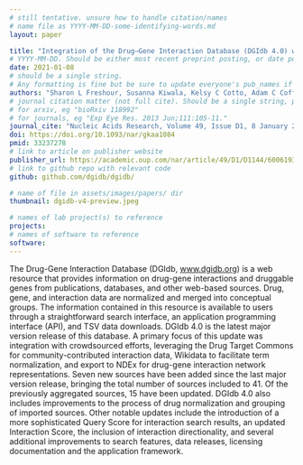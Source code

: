 ```yaml
---
# still tentative. unsure how to handle citation/names
# name file as YYYY-MM-DD-some-identifying-words.md
layout: paper

title: "Integration of the Drug–Gene Interaction Database (DGIdb 4.0) with open crowdsource efforts"
# YYYY-MM-DD. Should be either most recent preprint posting, or date published.
date: 2021-01-08
# should be a single string.
# Any formatting is fine but be sure to update everyone's pub_names if needed
authors: "Sharon L Freshour, Susanna Kiwala, Kelsy C Cotto, Adam C Coffman, Joshua F McMichael, Jonathan J Song, Malachi Griffith, Obi L Griffith, Alex H Wagner"
# journal citation matter (not full cite). Should be a single string, probably has to be quoted.
# for arxiv, eg "bioRxiv 118992"
# for journals, eg "Exp Eye Res. 2013 Jun;111:105-11."
journal_cite: "Nucleic Acids Research, Volume 49, Issue D1, 8 January 2021, Pages D1144–D1151"
doi: https://doi.org/10.1093/nar/gkaa1084
pmid: 33237278
# link to article on publisher website
publisher_url: https://academic.oup.com/nar/article/49/D1/D1144/6006193
# link to github repo with relevant code
github: github.com/dgidb/dgidb/

# name of file in assets/images/papers/ dir
thumbnail: dgidb-v4-preview.jpeg

# names of lab project(s) to reference
projects:
# names of software to reference
software:
---
```

The Drug-Gene Interaction Database (DGIdb, www.dgidb.org) is a web resource that provides information on drug-gene interactions and druggable genes from publications, databases, and other web-based sources. Drug, gene, and interaction data are normalized and merged into conceptual groups. The information contained in this resource is available to users through a straightforward search interface, an application programming interface (API), and TSV data downloads. DGIdb 4.0 is the latest major version release of this database. A primary focus of this update was integration with crowdsourced efforts, leveraging the Drug Target Commons for community-contributed interaction data, Wikidata to facilitate term normalization, and export to NDEx for drug-gene interaction network representations. Seven new sources have been added since the last major version release, bringing the total number of sources included to 41. Of the previously aggregated sources, 15 have been updated. DGIdb 4.0 also includes improvements to the process of drug normalization and grouping of imported sources. Other notable updates include the introduction of a more sophisticated Query Score for interaction search results, an updated Interaction Score, the inclusion of interaction directionality, and several additional improvements to search features, data releases, licensing documentation and the application framework.
